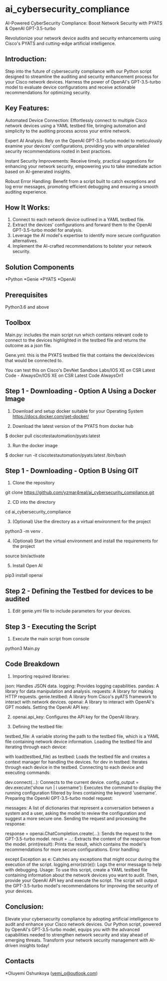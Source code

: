 # ai_cybersecurity_compliance
AI-Powered CyberSecurity Compliance: Boost Network Security with PYATS & OpenAI GPT-3.5-turbo

Revolutionize your  network device audits and security enhancements using Cisco's PYATS and cutting-edge artificial intelligence.

## Introduction:
Step into the future of cybersecurity compliance with our Python script designed to streamline the auditing and security enhancement process for your Cisco network devices. Harness the power of OpenAI's GPT-3.5-turbo model to evaluate device configurations and receive actionable recommendations for optimizing security.

## Key Features:

Automated Device Connection: Effortlessly connect to multiple Cisco network devices using a YAML testbed file, bringing automation and simplicity to the auditing process across your entire network.

Expert AI Analysis: Rely on the OpenAI GPT-3.5-turbo model to meticulously examine your devices' configurations, providing you with unparalleled security recommendations rooted in best practices.

Instant Security Improvements: Receive timely, practical suggestions for enhancing your network security, empowering you to take immediate action based on AI-generated insights.

Robust Error Handling: Benefit from a script built to catch exceptions and log error messages, promoting efficient debugging and ensuring a smooth auditing experience.

## How It Works:

1. Connect to each network device outlined in a YAML testbed file.
2. Extract the devices' configurations and forward them to the OpenAI GPT-3.5-turbo model for analysis.
3. Leverage the AI model's expertise to identify more secure configuration alternatives.
4. Implement the AI-crafted recommendations to bolster your network security.

## Solution Components
*Python
*Genie
*PYATS
*OpenAI

## Prerequisites 

Python3.6 and above

## Toolbox

Main.py: includes the main script run which contains relevant code to connect to the devices highlighted in the testbed file and returns the outcome as a json file.

Gene.yml: this is the PYATS testbed file that contains the device/devices that would be connected to. 

You can test this on Cisco's DevNet Sandbox Labs/IOS XE on CSR Latest Code - AlwaysOn/IOS XE on CSR Latest Code AlwaysOn1

## Step 1 - Downloading - Option A Using a Docker Image

1. Download and setup docker suitable for your Operating System 
https://docs.docker.com/get-docker/

2. Download the latest version of the PYATS from docker hub

$ docker pull ciscotestautomation/pyats:latest

3. Run the docker image 

$ docker run -it ciscotestautomation/pyats:latest /bin/bash

## Step 1 - Downloading - Option B Using GIT

1. Clone the repository

git clone https://github.com/yzmar4real/ai_cybersecurity_compliance.git

2. CD into the directory 

cd ai_cybersecurity_compliance

3. (Optional) Use the directory as a virtual environment for the project

python3 -m venv . 

4. (Optional) Start the virtual environment and install the requirements for the project

source bin/activate

5. Install Open AI 

pip3 install openai

## Step 2 - Defining the Testbed for devices to be audited

1. Edit genie.yml file to include parameters for your devices. 

## Step 3 - Executing the Script 

1. Execute the main script from console

python3 Main.py

## Code Breakdown

1. Importing required libraries:

json: Handles JSON data.
logging: Provides logging capabilities.
pandas: A library for data manipulation and analysis.
requests: A library for making HTTP requests.
genie.testbed: A library from Cisco's pyATS framework to interact with network devices.
openai: A library to interact with OpenAI's GPT models.
Setting the OpenAI API key:

2. openai.api_key: Configures the API key for the OpenAI library.

3. Defining the testbed file:

testbed_file: A variable storing the path to the testbed file, which is a YAML file containing network device information.
Loading the testbed file and iterating through each device:

with load(testbed_file) as testbed: Loads the testbed file and creates a context manager for handling the devices.
for dev in testbed: Iterates through each device in the testbed.
Connecting to each device and executing commands:

dev.connect(...): Connects to the current device.
config_output = dev.execute('show run | i username'): Executes the command to display the running configuration filtered by lines containing the keyword 'username'.
Preparing the OpenAI GPT-3.5-turbo model request:

messages: A list of dictionaries that represent a conversation between a system and a user, asking the model to review the configuration and suggest a more secure one.
Sending the request and processing the response:

response = openai.ChatCompletion.create(...): Sends the request to the GPT-3.5-turbo model.
result = ...: Extracts the content of the response from the model.
print(result): Prints the result, which contains the model's recommendations for more secure configurations.
Error handling:

except Exception as e: Catches any exceptions that might occur during the execution of the script.
logging.error(str(e)): Logs the error message to help with debugging.
Usage: To use this script, create a YAML testbed file containing information about the network devices you want to audit. Then, provide your OpenAI API key and execute the script. The script will output the GPT-3.5-turbo model's recommendations for improving the security of your devices.


## Conclusion:
Elevate your cybersecurity compliance by adopting artificial intelligence to audit and enhance your Cisco network devices. Our Python script, powered by OpenAI's GPT-3.5-turbo model, equips you with the advanced capabilities needed to strengthen network security and stay ahead of emerging threats. Transform your network security management with AI-driven insights today!

## Contacts
*Oluyemi Oshunkoya (yemi_o@outlook.com)


